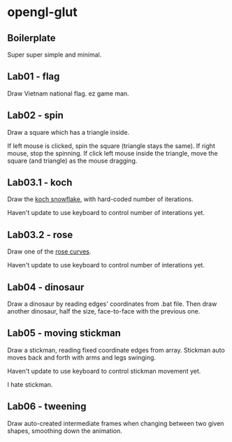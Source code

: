 # opengl-glut
## Boilerplate
Super super simple and minimal.<br>

## Lab01 - flag
Draw Vietnam national flag. ez game man.
## Lab02 - spin
Draw a square which has a triangle inside. 

If left mouse is clicked, spin the square (triangle stays the same). If right mouse, stop the spinning. If click left mouse inside the triangle, move the square (and triangle) as the mouse dragging.
## Lab03.1 - koch
Draw the [koch snowflake](https://en.wikipedia.org/wiki/Koch_snowflake), with hard-coded number of iterations. 

Haven't update to use keyboard to control number of interations yet.
## Lab03.2 - rose
Draw one of the [rose curves](https://en.wikipedia.org/wiki/Rose_(mathematics)).

Haven't update to use keyboard to control number of interations yet.

## Lab04 - dinosaur
Draw a dinosaur by reading edges' coordinates from .bat file.
Then draw another dinosaur, half the size, face-to-face with the previous one.

## Lab05 - moving stickman
Draw a stickman, reading fixed coordinate edges from array. Stickman auto moves back and forth with arms and legs swinging.

Haven't update to use keyboard to control stickman movement yet.

I hate stickman.

## Lab06 - tweening
Draw auto-created intermediate frames when changing between two given shapes, smoothing down the animation.
